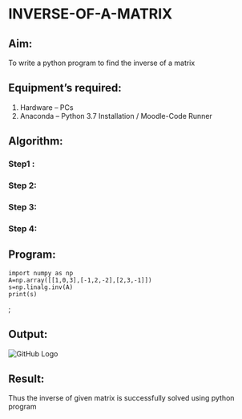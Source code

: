 # INVERSE-OF-A-MATRIX
## Aim:
To write a python program to find the inverse of a matrix
## Equipment’s required:
1. 	Hardware – PCs
2. 	Anaconda – Python 3.7 Installation / Moodle-Code Runner
## Algorithm:
### Step1 : 
### Step 2: 
### Step 3: 
### Step 4: 

## Program:
~~~
import numpy as np
A=np.array([[1,0,3],[-1,2,-2],[2,3,-1]]) 
s=np.linalg.inv(A)
print(s)
~~~
;
## Output:
![GitHub Logo](inv.png)

## Result:
Thus the inverse of given matrix is successfully solved using python program

